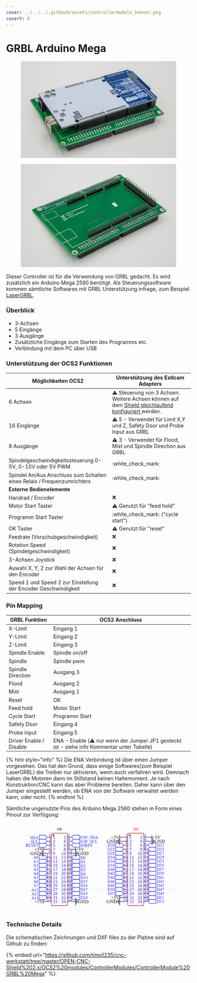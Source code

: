 ```yaml
---
cover: ../../../.gitbook/assets/controllermodule_banner.png
coverY: 0
---
```


# GRBL Arduino Mega

<div>

<figure><img src="../../../.gitbook/assets/controller grbl-3-1200px.jpg" alt=""><figcaption></figcaption></figure>

 

<figure><img src="../../../.gitbook/assets/controller grbl-1200px.jpg" alt=""><figcaption></figcaption></figure>

</div>

Dieser Controller ist für die Verwendung von GRBL gedacht. Es wird zusätzlich ein Arduino Mega 2560 benötigt. Als Steuerungssoftware kommen sämtliche Softwares mit GRBL Unterstützung infrage, zum Beispiel [LaserGRBL](https://lasergrbl.com/).

### Überblick

* 3-Achsen
* 5 Eingänge
* 3 Ausgänge
* Zusätzliche Eingänge zum Starten des Programms etc.
* Verbindung mit dem PC über USB

### Unterstützung der OCS2 Funktionen <a href="#unterstuetzung-des-ocs2-funktionen" id="unterstuetzung-des-ocs2-funktionen"></a>

| Möglichkeiten OCS2                                                      | Unterstützung des Estlcam Adapters                                                                                                                                     |
| ----------------------------------------------------------------------- | ---------------------------------------------------------------------------------------------------------------------------------------------------------------------- |
| 6 Achsen                                                                | :warning: Steuerung von 3 Achsen. Weitere Achsen können auf dem [Shield gleichlaufend konfiguriert ](../../mainboard/anschluesse-jumper.md#achsenkonfiguration)werden. |
| 16 Eingänge                                                             | :warning: 5 - Verwendet für Limit X,Y und Z, Safety Door und Probe Input aus GRBL                                                                                      |
| 8 Ausgänge                                                              | :warning: 3 - Verwendet für Flood, Mist und Spindle Direction aus GRBL                                                                                                 |
| Spindelgeschwindigkeitssteuerung 0-5V, 0-10V oder 5V PWM                | :white\_check\_mark:                                                                                                                                                   |
| Spindel An/Aus Anschluss zum Schalten eines Relais / Frequenzumrichters | :white\_check\_mark:                                                                                                                                                   |
| **Externe Bedienelemente**                                              |                                                                                                                                                                        |
| Handrad / Encoder                                                       | :x:                                                                                                                                                                    |
| Motor Start Taster                                                      | :warning: Genutzt für "feed hold"                                                                                                                                      |
| Programm Start Taster                                                   | :white\_check\_mark: ("cycle start")                                                                                                                                   |
| OK Taster                                                               | :warning: Genutzt für "reset"                                                                                                                                          |
| Feedrate (Vorschubgeschwindigkeit)                                      | :x:                                                                                                                                                                    |
| Rotation Speed (Spindelgeschwindigkeit)                                 | :x:                                                                                                                                                                    |
| 3-Achsen Joystick                                                       | :x:                                                                                                                                                                    |
| Auwahl X, Y, Z zur Wahl der Achsen für den Encoder                      | :x:                                                                                                                                                                    |
| Speed 1 und Speed 2 zur Einstellung der Encoder Geschwindigkeit         | :x:                                                                                                                                                                    |

### Pin Mapping <a href="#undefined" id="undefined"></a>

| GRBL Funktion           | OCS2 Anschluss                                                                                     |
| ----------------------- | -------------------------------------------------------------------------------------------------- |
| X-Limit                 | Eingang 1                                                                                          |
| Y-Limit                 | Eingang 2                                                                                          |
| Z-Limit                 | Eingang 3                                                                                          |
| Spindle Enable          | Spindle on/off                                                                                     |
| Spindle                 | Spindle pwm                                                                                        |
| Spindle Direction       | Ausgang 3                                                                                          |
| Flood                   | Ausgang 2                                                                                          |
| Mist                    | Ausgang 1                                                                                          |
| Reset                   | OK                                                                                                 |
| Feed hold               | Motor Start                                                                                        |
| Cycle Start             | Programm Start                                                                                     |
| Safety Door             | Eingang 4                                                                                          |
| Probe input             | Eingang 5                                                                                          |
| Driver Enable / Disable | ENA - Enable (:warning: nur wenn der Jumper JP1 gesteckt ist - siehe info Kommentar unter Tabelle) |

{% hint style="info" %}
Die ENA Verbindung ist über einen Jumper vorgesehen. Das hat den Grund, dass einige Softwares(zum Beispiel LaserGRBL) die Treiber nur aktivieren, wenn auch verfahren wird. Demnach haben die Motoren dann im Stillstand keinen Haltemoment. Je nach Konstruktion/CNC kann das aber Probleme bereiten. Daher kann über den Jumper eingestellt werden, ob ENA von der Software verwaltet werden kann, oder nicht.
{% endhint %}

Sämtliche ungenutzte Pins des Arduino Mega 2560 stehen in Form eines Pinout zur Verfügung:

<figure><img src="../../../.gitbook/assets/grbl pinout.png" alt=""><figcaption></figcaption></figure>

### Technische Details

Die schematischen Zeichnungen und DXF files zu der Platine sind auf Github zu finden:

{% embed url="https://github.com/timo1235/cnc-werkstatt/tree/master/OPEN-CNC-Shield%202.x/OCS2%20modules/ControllerModules/ControllerModule%20GRBL%20Mega" %}
